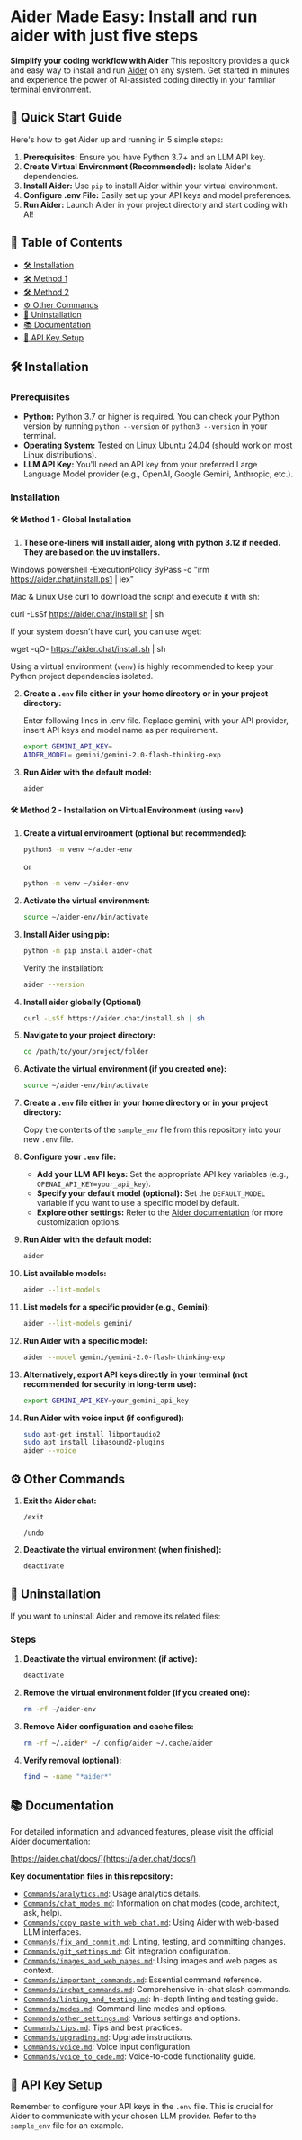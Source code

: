 # Aider Made Easy: Install and run aider with just five steps

**Simplify your coding workflow with Aider** This repository provides a quick and easy way to install and run [Aider](https://aider.chat) on any system. Get started in minutes and experience the power of AI-assisted coding directly in your familiar terminal environment.

## 🚀 Quick Start Guide

Here's how to get Aider up and running in 5 simple steps:

1.  **Prerequisites:** Ensure you have Python 3.7+ and an LLM API key.
2.  **Create Virtual Environment (Recommended):** Isolate Aider's dependencies.
3.  **Install Aider:** Use `pip` to install Aider within your virtual environment.
4.  **Configure .env File:**  Easily set up your API keys and model preferences.
5.  **Run Aider:** Launch Aider in your project directory and start coding with AI!

## 📖 Table of Contents

*   [🛠️ Installation](#️-installation)
*   [🛠️ Method 1](#️-method-1)
*   [🛠️ Method 2](#️-method-2)
*   [⚙️ Other Commands](#️-other-commands)
*   [🧹 Uninstallation](#-uninstallation)
*   [📚 Documentation](#-documentation)
*   [🔑 API Key Setup](#-api-key-setup)


## 🛠️ Installation

### Prerequisites

*   **Python:** Python 3.7 or higher is required. You can check your Python version by running `python --version` or `python3 --version` in your terminal.
*   **Operating System:** Tested on Linux Ubuntu 24.04 (should work on most Linux distributions).
*   **LLM API Key:** You'll need an API key from your preferred Large Language Model provider (e.g., OpenAI, Google Gemini, Anthropic, etc.).

### Installation 

#### 🛠️ Method 1 - Global Installation

1. **These one-liners will install aider, along with python 3.12 if needed. They are based on the uv installers.**

Windows
powershell -ExecutionPolicy ByPass -c "irm https://aider.chat/install.ps1 | iex"

Mac & Linux
Use curl to download the script and execute it with sh:

curl -LsSf https://aider.chat/install.sh | sh

If your system doesn’t have curl, you can use wget:

wget -qO- https://aider.chat/install.sh | sh

Using a virtual environment (`venv`) is highly recommended to keep your Python project dependencies isolated.

2.  **Create a `.env` file either in your home directory or in your project directory:**

    Enter following lines in .env file.
    Replace gemini, with your API provider, insert API keys and model name as per requirement.
    
    ```bash
    export GEMINI_API_KEY=
    AIDER_MODEL= gemini/gemini-2.0-flash-thinking-exp
    ```
3.  **Run Aider with the default model:**

    ```bash
    aider
    ```

#### 🛠️ Method 2 - Installation on Virtual Environment (using `venv`)

1.  **Create a virtual environment (optional but recommended):**

    ```bash
    python3 -m venv ~/aider-env
    ```
    or
    ```bash
    python -m venv ~/aider-env
    ```

2.  **Activate the virtual environment:**

    ```bash
    source ~/aider-env/bin/activate
    ```

3.  **Install Aider using pip:**

    ```bash
    python -m pip install aider-chat
    ```

    Verify the installation:

    ```bash
    aider --version
    ```
4. **Install aider globally (Optional)**

   ```bash
   curl -LsSf https://aider.chat/install.sh | sh
   ```

1.  **Navigate to your project directory:**

    ```bash
    cd /path/to/your/project/folder
    ```

2.  **Activate the virtual environment (if you created one):**

    ```bash
    source ~/aider-env/bin/activate
    ```

3.  **Create a `.env` file either in your home directory or in your project directory:**

    Copy the contents of the `sample_env` file from this repository into your new `.env` file.

4.  **Configure your `.env` file:**

    *   **Add your LLM API keys:**  Set the appropriate API key variables (e.g., `OPENAI_API_KEY=your_api_key`).
    *   **Specify your default model (optional):**  Set the `DEFAULT_MODEL` variable if you want to use a specific model by default.
    *   **Explore other settings:**  Refer to the [Aider documentation](https://aider.chat/docs/config/dotenv.html) for more customization options.

5.  **Run Aider with the default model:**

    ```bash
    aider
    ```

6.  **List available models:**

    ```bash
    aider --list-models
    ```

7.  **List models for a specific provider (e.g., Gemini):**

    ```bash
    aider --list-models gemini/
    ```

8.  **Run Aider with a specific model:**

    ```bash
    aider --model gemini/gemini-2.0-flash-thinking-exp
    ```

9.  **Alternatively, export API keys directly in your terminal (not recommended for security in long-term use):**

    ```bash
    export GEMINI_API_KEY=your_gemini_api_key
    ```

10. **Run Aider with voice input (if configured):**

    ```bash
    sudo apt-get install libportaudio2
    sudo apt install libasound2-plugins
    aider --voice
    ```

## ⚙️ Other Commands

1.  **Exit the Aider chat:**

    ```
    /exit
    ```

    ```
    /undo
    ```

2.  **Deactivate the virtual environment (when finished):**

    ```bash
    deactivate
    ```

## 🧹 Uninstallation

If you want to uninstall Aider and remove its related files:

### Steps

1.  **Deactivate the virtual environment (if active):**

    ```bash
    deactivate
    ```

2.  **Remove the virtual environment folder (if you created one):**

    ```bash
    rm -rf ~/aider-env
    ```

3.  **Remove Aider configuration and cache files:**

    ```bash
    rm -rf ~/.aider* ~/.config/aider ~/.cache/aider
    ```

4.  **Verify removal (optional):**

    ```bash
    find ~ -name "*aider*"
    ```

## 📚 Documentation

For detailed information and advanced features, please visit the official Aider documentation:

[https://aider.chat/docs/](https://aider.chat/docs/)

**Key documentation files in this repository:**

*   [`Commands/analytics.md`](Commands/analytics.md):  Usage analytics details.
*   [`Commands/chat_modes.md`](Commands/chat_modes.md):  Information on chat modes (code, architect, ask, help).
*   [`Commands/copy_paste_with_web_chat.md`](Commands/copy_paste_with_web_chat.md):  Using Aider with web-based LLM interfaces.
*   [`Commands/fix_and_commit.md`](Commands/fix_and_commit.md):  Linting, testing, and committing changes.
*   [`Commands/git_settings.md`](Commands/git_settings.md):  Git integration configuration.
*   [`Commands/images_and_web_pages.md`](Commands/images_and_web_pages.md):  Using images and web pages as context.
*   [`Commands/important_commands.md`](Commands/important_commands.md):  Essential command reference.
*   [`Commands/inchat_commands.md`](Commands/inchat_commands.md):  Comprehensive in-chat slash commands.
*   [`Commands/linting_and_testing.md`](Commands/linting_and_testing.md):  In-depth linting and testing guide.
*   [`Commands/modes.md`](Commands/modes.md):  Command-line modes and options.
*   [`Commands/other_settings.md`](Commands/other_settings.md):  Various settings and options.
*   [`Commands/tips.md`](Commands/tips.md):  Tips and best practices.
*   [`Commands/upgrading.md`](Commands/upgrading.md):  Upgrade instructions.
*   [`Commands/voice.md`](Commands/voice.md):  Voice input configuration.
*   [`Commands/voice_to_code.md`](Commands/voice_to_code.md):  Voice-to-code functionality guide.

## 🔑 API Key Setup

Remember to configure your API keys in the `.env` file.  This is crucial for Aider to communicate with your chosen LLM provider.  Refer to the `sample_env` file for an example.

